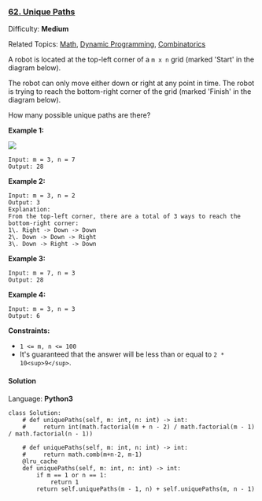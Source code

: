 ### [62\. Unique Paths](https://leetcode.com/problems/unique-paths/)

Difficulty: **Medium**  

Related Topics: [Math](https://leetcode.com/tag/math/), [Dynamic Programming](https://leetcode.com/tag/dynamic-programming/), [Combinatorics](https://leetcode.com/tag/combinatorics/)


A robot is located at the top-left corner of a `m x n` grid (marked 'Start' in the diagram below).

The robot can only move either down or right at any point in time. The robot is trying to reach the bottom-right corner of the grid (marked 'Finish' in the diagram below).

How many possible unique paths are there?

**Example 1:**

![](https://assets.leetcode.com/uploads/2018/10/22/robot_maze.png)

```
Input: m = 3, n = 7
Output: 28
```

**Example 2:**

```
Input: m = 3, n = 2
Output: 3
Explanation:
From the top-left corner, there are a total of 3 ways to reach the bottom-right corner:
1\. Right -> Down -> Down
2\. Down -> Down -> Right
3\. Down -> Right -> Down
```

**Example 3:**

```
Input: m = 7, n = 3
Output: 28
```

**Example 4:**

```
Input: m = 3, n = 3
Output: 6
```

**Constraints:**

*   `1 <= m, n <= 100`
*   It's guaranteed that the answer will be less than or equal to `2 * 10<sup>9</sup>`.


#### Solution

Language: **Python3**

```python3
class Solution:
    # def uniquePaths(self, m: int, n: int) -> int:
    #     return int(math.factorial(m + n - 2) / math.factorial(m - 1) / math.factorial(n - 1))
    
    # def uniquePaths(self, m: int, n: int) -> int:
    #     return math.comb(m+n-2, m-1)
    @lru_cache
    def uniquePaths(self, m: int, n: int) -> int:
        if m == 1 or n == 1:
            return 1
        return self.uniquePaths(m - 1, n) + self.uniquePaths(m, n - 1)
```